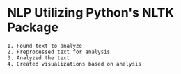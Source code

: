 # NLP Utilizing Python's NLTK Package

    1. Found text to analyze
    2. Preprocessed text for analysis
    3. Analyzed the text
    4. Created visualizations based on analysis
